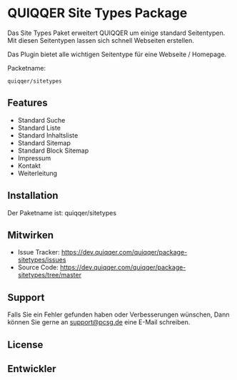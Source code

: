 QUIQQER Site Types Package
========

Das Site Types Paket erweitert QUIQQER um einige standard Seitentypen.
Mit diesen Seitentypen lassen sich schnell Webseiten erstellen.

Das Plugin bietet alle wichtigen Seitentype für eine Webseite / Homepage.

Packetname:

    quiqqer/sitetypes


Features
--------

- Standard Suche
- Standard Liste
- Standard Inhaltsliste
- Standard Sitemap
- Standard Block Sitemap
- Impressum
- Kontakt
- Weiterleitung

Installation
------------

Der Paketname ist: quiqqer/sitetypes


Mitwirken
----------

- Issue Tracker: https://dev.quiqqer.com/quiqqer/package-sitetypes/issues
- Source Code: https://dev.quiqqer.com/quiqqer/package-sitetypes/tree/master


Support
-------

Falls Sie ein Fehler gefunden haben oder Verbesserungen wünschen,
Dann können Sie gerne an support@pcsg.de eine E-Mail schreiben.


License
-------


Entwickler
--------

